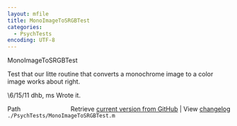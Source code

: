 ```yaml
---
layout: mfile
title: MonoImageToSRGBTest
categories:
  - PsychTests
encoding: UTF-8
---
```


MonoImageToSRGBTest

Test that our litte routine that converts a monochrome image to a
color image works about right.

\6/15/11  dhb, ms  Wrote it.


<div class="code_header" style="text-align:right;">
  <span style="float:left;">Path&nbsp;&nbsp;</span> <span class="counter">Retrieve <a href=
  "https://raw.github.com/Psychtoolbox-3/Psychtoolbox-3/beta/./PsychTests/MonoImageToSRGBTest.m">current version from GitHub</a> | View <a href=
  "https://github.com/Psychtoolbox-3/Psychtoolbox-3/commits/beta/./PsychTests/MonoImageToSRGBTest.m">changelog</a></span>
</div>
<div class="code">
  <code>./PsychTests/MonoImageToSRGBTest.m</code>
</div>
